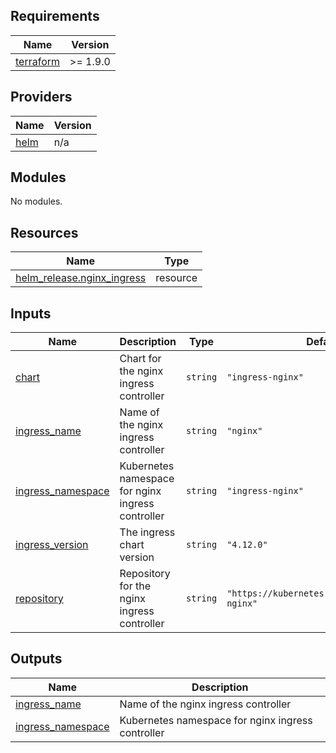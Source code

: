 <!-- BEGIN_TF_DOCS -->
## Requirements

| Name | Version |
|------|---------|
| <a name="requirement_terraform"></a> [terraform](#requirement\_terraform) | >= 1.9.0 |

## Providers

| Name | Version |
|------|---------|
| <a name="provider_helm"></a> [helm](#provider\_helm) | n/a |

## Modules

No modules.

## Resources

| Name | Type |
|------|------|
| [helm_release.nginx_ingress](https://registry.terraform.io/providers/hashicorp/helm/latest/docs/resources/release) | resource |

## Inputs

| Name | Description | Type | Default | Required |
|------|-------------|------|---------|:--------:|
| <a name="input_chart"></a> [chart](#input\_chart) | Chart for the nginx ingress controller | `string` | `"ingress-nginx"` | no |
| <a name="input_ingress_name"></a> [ingress\_name](#input\_ingress\_name) | Name of the nginx ingress controller | `string` | `"nginx"` | no |
| <a name="input_ingress_namespace"></a> [ingress\_namespace](#input\_ingress\_namespace) | Kubernetes namespace for nginx ingress controller | `string` | `"ingress-nginx"` | no |
| <a name="input_ingress_version"></a> [ingress\_version](#input\_ingress\_version) | The ingress chart version | `string` | `"4.12.0"` | no |
| <a name="input_repository"></a> [repository](#input\_repository) | Repository for the nginx ingress controller | `string` | `"https://kubernetes.github.io/ingress-nginx"` | no |

## Outputs

| Name | Description |
|------|-------------|
| <a name="output_ingress_name"></a> [ingress\_name](#output\_ingress\_name) | Name of the nginx ingress controller |
| <a name="output_ingress_namespace"></a> [ingress\_namespace](#output\_ingress\_namespace) | Kubernetes namespace for nginx ingress controller |
<!-- END_TF_DOCS -->
